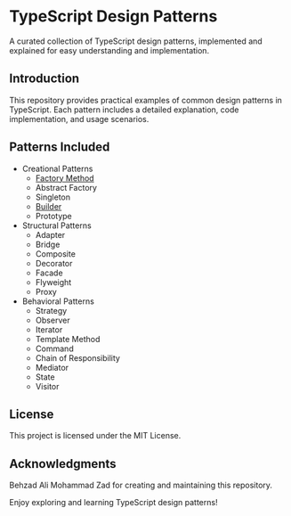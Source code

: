 # TypeScript Design Patterns

A curated collection of TypeScript design patterns, implemented and explained for easy understanding and implementation.

## Introduction

This repository provides practical examples of common design patterns in TypeScript. Each pattern includes a detailed explanation, code implementation, and usage scenarios.

## Patterns Included

- Creational Patterns
  - [Factory Method]('./src/creational/factory/factory.ts')
  - Abstract Factory
  - Singleton
  - [Builder]('./src/creational/builder/builder.ts')
  - Prototype
- Structural Patterns
  - Adapter
  - Bridge
  - Composite
  - Decorator
  - Facade
  - Flyweight
  - Proxy
- Behavioral Patterns
  - Strategy
  - Observer
  - Iterator
  - Template Method
  - Command
  - Chain of Responsibility
  - Mediator
  - State
  - Visitor

## License

This project is licensed under the MIT License.

## Acknowledgments

Behzad Ali Mohammad Zad for creating and maintaining this repository.

Enjoy exploring and learning TypeScript design patterns!
